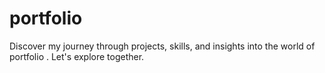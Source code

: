 # portfolio
Discover my journey through projects, skills, and insights into the world of portfolio . Let's explore together.
